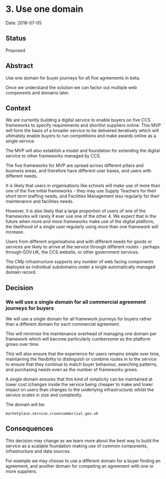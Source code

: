# 3. Use one domain 

Date: 2018-07-05

## Status

Proposed

## Abstract

Use one domain for buyer journeys for all five agreements in beta.

Once we understand the solution we can factor out multiple web components and domains later.

## Context

We are currently building a digital service to enable buyers on five CCS frameworks to specify requirements and 
shortlist suppliers online. This MVP will form the basis of a broader service to be delivered iteratively which 
will ultimately enable buyers to run competitions and make awards online as a single service. 

The MVP will also establish a model and foundation for extending the digital service to other frameworks managed by CCS. 

The five frameworks for MVP are spread across different pillars and business areas, and therefore have different user bases, and users with different needs. 

It is likely that users in organisations like schools will make use of more than one of the five initial frameworks - they may use Supply Teachers for their short term staffing needs, and Facilities Management less regularly for their maintenance and facilities needs. 

However, it is also likely that a large proportion of users of one of the frameworks will rarely if ever use one of the other 4. We expect that in the future when more and more frameworks make use of the digital platform, the likelihood of a single user regularly using more than one framework will increase. 

Users from different organisations and with different needs for goods or services are likely to arrive at the service through different routes - perhaps through GOV.UK, the CCS website, or other government services. 

The CMp infrastructure supports any number of web facing components deployed as individual subdomains under a single automatically managed domain record.


## Decision

### We will use a single domain for all commercial agreement journeys for buyers

We will use a single domain for all framework journeys for buyers rather than a different domain for each commercial agreement.

This will minimise the maintenance overhead of managing one domain per framework which will become particularly cumbersome as the platform grows over time. 

This will also ensure that the experience for users remains simple over time, maintaining the flexibility to distinguish or combine routes in to the service to ensure that they continue to match buyer behaviour, searching patterns, and purchasing needs even as the number of frameworks grows. 

A single domain ensures that this kind of simplicity can be maintained at lower cost (changes inside the service being cheaper to make and lower impact on users than changes to the underlying infrastructure) whilst the service scales in size and complexity.

The domain will be:

 ```
 marketplace.service.crowncommercial.gov.uk
 ```


## Consequences


This decision may change as we learn more about the best way to build the service as a scalable foundation making use of common components, infrastructure and data sources. 

For example we may choose to use a different domain for a buyer finding an agreement, and another domain for 
competing an agreement with one or more suppliers.

